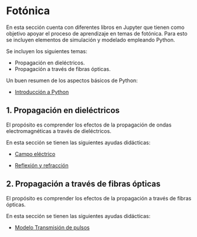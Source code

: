 # Fotónica

En esta sección cuenta con diferentes libros en Jupyter que tienen como objetivo apoyar el proceso de aprendizaje en temas de fotónica. Para esto se incluyen elementos de simulación y modelado empleando Python.

Se incluyen los siguientes temas:
- Propagación en dieléctricos.
- Propagación a través de fibras ópticas.

Un buen resumen de los aspectos básicos de Python: <br>
- [Introducción a Python](https://nbviewer.jupyter.org/github/FerneyOAmaya/DataLiteracy/blob/master/0_Python.ipynb)

## 1. Propagación en dieléctricos

El propósito es comprender los efectos de la propagación de ondas electromagnéticas a través de dieléctricos.

En esta sección se tienen las siguientes ayudas didácticas:
- [Campo eléctrico](https://nbviewer.jupyter.org/github/FerneyOAmaya/TransmissionLines/blob/master/CampoElectrico.ipynb)

- [Reflexión y refracción](https://nbviewer.jupyter.org/github/FerneyOAmaya/Photonics/blob/master/ReflexionRefraccion.ipynb)


## 2. Propagación a través de fibras ópticas

El propósito es comprender los efectos de la propagación a través de fibras ópticas.

En esta sección se tienen las siguientes ayudas didácticas:
- [Modelo Transmisión de pulsos](https://nbviewer.jupyter.org/github/FerneyOAmaya/Photonics/blob/master/ModeloPulsos.ipynb)